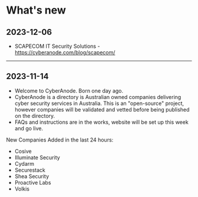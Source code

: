 # What's new

## 2023-12-06
* SCAPECOM IT Security Solutions - https://cyberanode.com/blog/scapecom/

***
## 2023-11-14
* Welcome to CyberAnode. Born one day ago.
* CyberAnode is a directory is Australian owned companies delivering cyber security services in Australia. This is an "open-source" project, however companies will be validated and vetted before being published on the directory.
* FAQs and instructions are in the works, website will be set up this week and go live.

New Companies Added in the last 24 hours:
* Cosive
* Illuminate Security
* Cydarm
* Securestack
* Shea Security
* Proactive Labs
* Volkis
